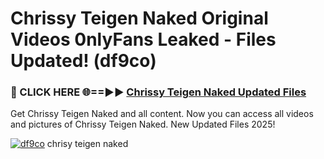 # Chrissy Teigen Naked Original Videos 0nlyFans Leaked - Files Updated! (df9co)

<h3>🔴 CLICK HERE 🌐==►► <a href="https://tinyurl.com/yckcrads" rel="nofollow">Chrissy Teigen Naked Updated Files</a></h3>

Get Chrissy Teigen Naked and all content. Now you can access all videos and pictures of Chrissy Teigen Naked. New Updated Files 2025!

[![df9co](https://i.imgur.com/hpKpOFt.gif)](https://tinyurl.com/yckcrads)
chrisy teigen naked